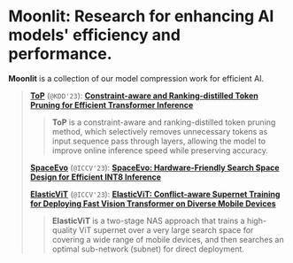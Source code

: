 # Moonlit: Research for enhancing AI models' efficiency and performance.

**Moonlit** is a collection of our model compression work for efficient AI.

> [**ToP**](./ToP) (```@KDD'23```): [**Constraint-aware and Ranking-distilled Token Pruning for Efficient Transformer Inference**](https://arxiv.org/abs/2306.14393)
>>**ToP** is a constraint-aware and ranking-distilled token pruning method, which selectively removes unnecessary tokens as input sequence pass through layers, allowing the model to improve online inference speed while preserving accuracy.
> 
> [**SpaceEvo**](./SpaceEvo) (```@ICCV'23```): [**SpaceEvo: Hardware-Friendly Search Space Design for Efficient INT8 Inference**](https://arxiv.org/abs/2303.08308)
> 
> [**ElasticViT**](./ElasticViT) (```@ICCV'23```): [**ElasticViT: Conflict-aware Supernet Training for Deploying Fast Vision Transformer on Diverse Mobile Devices**](https://arxiv.org/abs/2303.09730)
>>**ElasticViT** is a two-stage NAS approach that trains a high-quality ViT supernet over a very large search space for covering a wide range of mobile devices, and then searches an optimal sub-network (subnet) for direct deployment. 



